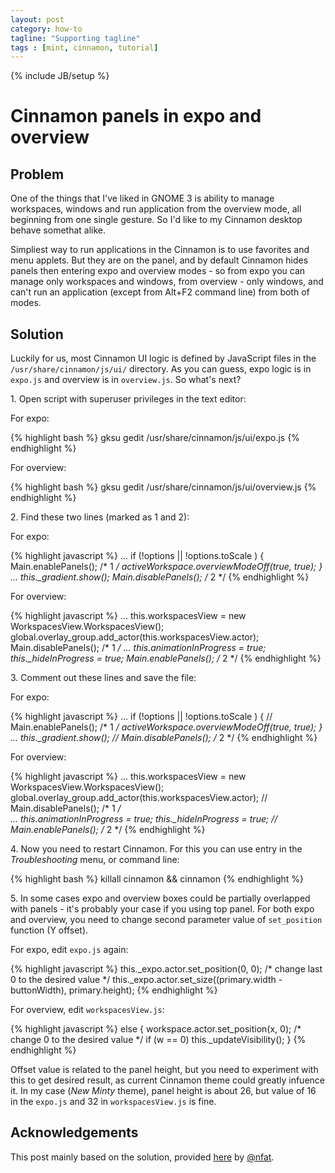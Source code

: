 ```yaml
---
layout: post
category: how-to 
tagline: "Supporting tagline"
tags : [mint, cinnamon, tutorial]
---
```

{% include JB/setup %}

# Cinnamon panels in expo and overview

## Problem

One of the things that I've liked in GNOME 3 is ability to manage workspaces, windows and run application from the overview mode, all beginning from one single gesture. So I'd like to my Cinnamon desktop behave somethat alike.

Simpliest way to run applications in the Cinnamon is to use favorites and menu applets. But they are on the panel, and by default Cinnamon hides panels then entering expo and overview modes - so from expo you can manage only workspaces and windows, from overview - only windows,  and can't run an application (except from Alt+F2 command line) from both of modes.

## Solution

Luckily for us, most Cinnamon UI logic is defined by JavaScript files in the `/usr/share/cinnamon/js/ui/` directory. As you can guess, expo logic is in `expo.js` and overview is in `overview.js`. So what's next?

1\. Open script with superuser privileges in the text editor:

For expo:

{% highlight bash %}
gksu gedit /usr/share/cinnamon/js/ui/expo.js
{% endhighlight %}

For overview:

{% highlight bash %}
gksu gedit /usr/share/cinnamon/js/ui/overview.js
{% endhighlight %}

2\. Find these two lines (marked as 1 and 2):

For expo:

{% highlight javascript %}
...
if (!options || !options.toScale ) {
	Main.enablePanels(); /* 1 */
	activeWorkspace.overviewModeOff(true, true);
}
...
this._gradient.show();
Main.disablePanels(); /* 2 */
{% endhighlight %}

For overview:

{% highlight javascript %}
...
this.workspacesView = new WorkspacesView.WorkspacesView();
global.overlay_group.add_actor(this.workspacesView.actor);
Main.disablePanels(); /* 1 */
...
this.animationInProgress = true;
this._hideInProgress = true;
Main.enablePanels(); /* 2 */
{% endhighlight %}

3\. Comment out these lines and save the file:

For expo:

{% highlight javascript %}
...
if (!options || !options.toScale ) {
// Main.enablePanels(); /* 1 */
activeWorkspace.overviewModeOff(true, true);
}
...
this._gradient.show();
// Main.disablePanels(); /* 2 */
{% endhighlight %}

For overview:

{% highlight javascript %}
...
this.workspacesView = new WorkspacesView.WorkspacesView();
global.overlay_group.add_actor(this.workspacesView.actor);
// Main.disablePanels(); /* 1 */	
...
this.animationInProgress = true;
this._hideInProgress = true;
// Main.enablePanels(); /* 2 */
{% endhighlight %}

4\. Now you need to restart Cinnamon. For this you can use entry in the *Troubleshooting* menu, or command line:

{% highlight bash %}
killall cinnamon && cinnamon
{% endhighlight %}

5\. In some cases expo and overview boxes could be partially overlapped with panels - it's probably your case if you using top panel. 
For both expo and overview, you need to change second parameter value of `set_position` function (Y offset).

For expo, edit `expo.js` again:

{% highlight javascript %}
this._expo.actor.set_position(0, 0); /* change last 0 to the desired value */
this._expo.actor.set_size((primary.width - buttonWidth), primary.height);
{% endhighlight %}

For overview, edit `workspacesView.js`:

{% highlight javascript %}
else {
	workspace.actor.set_position(x, 0); /* change 0 to the desired value */
	if (w == 0)
		this._updateVisibility();
}
{% endhighlight %}

Offset value is related to the panel height, but you need to experiment with this to get desired result, as current Cinnamon theme 
could greatly infuence it. In my case (*New Minty* theme), panel height is about 26, but value of 16 in the `expo.js` and 32 in `workspacesView.js` is fine.

## Acknowledgements

This post mainly based on the solution, provided [here](https://github.com/linuxmint/Cinnamon/issues/3001) by [@nfat](https://github.com/nfat).

